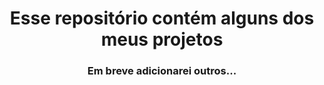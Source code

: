 <h1 align="center">Esse repositório contém alguns dos meus projetos</h1>
<h3 align="center">Em breve adicionarei outros...</h3>
